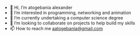 - 👋 Hi, I’m atogebania alexander
- 👀 I’m interested in programming, networking and animation
- 🌱 I’m currently undertaking a computer science degree
- 💞️ I’m looking to collaborate on projects to help build my skills
- 📫 How to reach me aatogebania@gmail.com

<!---
atogebaniaalexander/atogebaniaalexander is a ✨ special ✨ repository because its `README.md` (this file) appears on your GitHub profile.
You can click the Preview link to take a look at your changes.
--->

